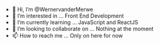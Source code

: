- 👋 Hi, I’m @WernervanderMerwe
- 👀 I’m interested in ... Front End Development
- 🌱 I’m currently learning ... JavaScript and ReactJS
- 💞️ I’m looking to collaborate on ... Nothing at the moment
- 📫 How to reach me ... Only on here for now

<!---
WernervanderMerwe/WernervanderMerwe is a ✨ special ✨ repository because its `README.md` (this file) appears on your GitHub profile.
You can click the Preview link to take a look at your changes.
--->
